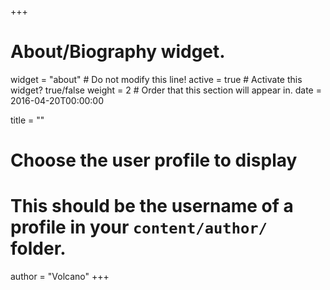 +++
# About/Biography widget.
widget = "about"  # Do not modify this line!
active = true  # Activate this widget? true/false
weight = 2  # Order that this section will appear in.
date = 2016-04-20T00:00:00

title = ""

# Choose the user profile to display
# This should be the username of a profile in your `content/author/` folder.
author = "Volcano"
+++
